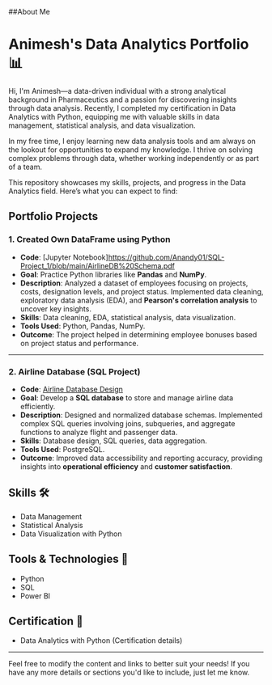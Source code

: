 ##About Me

# Animesh's Data Analytics Portfolio 📊

Hi, I'm Animesh—a data-driven individual with a strong analytical background in Pharmaceutics and a passion for discovering insights through data analysis. Recently, I completed my certification in Data Analytics with Python, equipping me with valuable skills in data management, statistical analysis, and data visualization.

In my free time, I enjoy learning new data analysis tools and am always on the lookout for opportunities to expand my knowledge. I thrive on solving complex problems through data, whether working independently or as part of a team.

This repository showcases my skills, projects, and progress in the Data Analytics field. Here’s what you can expect to find:

## **Portfolio Projects**
### **1. Created Own DataFrame using Python**
- **Code**: [Jupyter Notebook]https://github.com/Anandy01/SQL-Project_1/blob/main/AirlineDB%20Schema.pdf
- **Goal**: Practice Python libraries like **Pandas** and **NumPy**.
- **Description**: Analyzed a dataset of employees focusing on projects, costs, designation levels, and project status. Implemented data cleaning, exploratory data analysis (EDA), and **Pearson's correlation analysis** to uncover key insights.
- **Skills**: Data cleaning, EDA, statistical analysis, data visualization.
- **Tools Used**: Python, Pandas, NumPy.
- **Outcome**: The project helped in determining employee bonuses based on project status and performance.

---
### **2. Airline Database (SQL Project)**
- **Code**: [Airline Database Design](https://github.com/SagarKarjagi/SQL/blob/main/Airline%20Database.docx)
- **Goal**: Develop a **SQL database** to store and manage airline data efficiently.
- **Description**: Designed and normalized database schemas. Implemented complex SQL queries involving joins, subqueries, and aggregate functions to analyze flight and passenger data.
- **Skills**: Database design, SQL queries, data aggregation.
- **Tools Used**: PostgreSQL.
- **Outcome**: Improved data accessibility and reporting accuracy, providing insights into **operational efficiency** and **customer satisfaction**.
## Skills 🛠️
- Data Management
- Statistical Analysis
- Data Visualization with Python

## Tools & Technologies 🔧
- Python
- SQL
- Power BI

## Certification 📜
- Data Analytics with Python (Certification details)

---

Feel free to modify the content and links to better suit your needs! If you have any more details or sections you'd like to include, just let me know.
